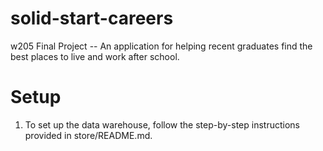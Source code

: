 # solid-start-careers
w205 Final Project -- An application for helping recent graduates find the best places to live and work after school.

# Setup 
1. To set up the data warehouse, follow the step-by-step instructions provided in store/README.md.